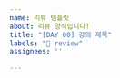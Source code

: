 ```yaml
---
name: 리뷰 템플릿
about: 리뷰 양식입니다!
title: "[DAY 00] 강의 제목"
labels: "📝 review"
assignees: ''

---
```


<!--
- 제목은 "[DAY 00] 강의제목"으로 부탁드립니다.
- 강의제목은 부스트캠프 페이지에서 확인하실 수 있습니다.
- 형식은 자유이나 피어세션 때의 강의/코드 리뷰에 관해서 작성 부탁드립니다.
-->
